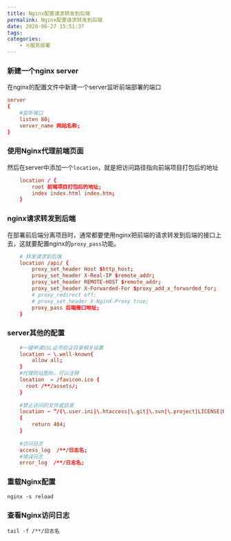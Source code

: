 ```yaml
---
title: Nginx配置请求转发到后端
permalink: Nginx配置请求转发到后端
date: 2020-06-27 15:51:37
tags:
categories:
	- ※服务部署
---
```

### 新建一个nginx server

在nginx的配置文件中新建一个server监听前端部署的端口

```conf
server
{
	#监听端口
    listen 80;
    server_name 网站名称;
}
```



### 使用Nginx代理前端页面

然后在server中添加一个`location`，就是把访问路径指向前端项目打包后的地址

```conf
    location / {
    	root 前端项目打包后的地址;
    	index index.html index.htm;
    }
```

### nginx请求转发到后端

在部署前后端分离项目时，通常都要使用nginx把前端的请求转发到后端的接口上去，这就要配置nginx的`proxy_pass`功能。

```conf
	# 转发请求到后端
	location /api/ {
		proxy_set_header Host $http_host;
		proxy_set_header X-Real-IP $remote_addr;
		proxy_set_header REMOTE-HOST $remote_addr;
		proxy_set_header X-Forwarded-For $proxy_add_x_forwarded_for;
		# proxy_redirect off;
		# proxy_set_header X-NginX-Proxy true;
		proxy_pass 后端接口地址;
	}
```

### server其他的配置

```conf
    #一键申请SSL证书验证目录相关设置
    location ~ \.well-known{
        allow all;
    }
    #代理网站图标，可以注释
    location  = /favicon.ico {
      root /**/assets/;
    }
    
    #禁止访问的文件或目录
    location ~ ^/(\.user.ini|\.htaccess|\.git|\.svn|\.project|LICENSE|README.md)
    {
        return 404;
    }
    
    #访问日志
    access_log  /**/日志名;
    #错误日志
    error_log  /**/日志名;
```



### 重载Nginx配置

`nginx -s reload`

### 查看Nginx访问日志

`tail -f /**/日志名` 

